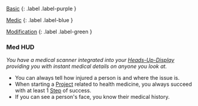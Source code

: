 
[Basic](Game/Advancement-List?Basic=true)
{: .label .label-purple }

[Medic](Game/Medic)
{: .label .label-blue }

[Modification](Game/Advancement-List?Modification=true)
{: .label .label-green }
### Med HUD
*You have a medical scanner integrated into your [Heads-Up-Display](Game/Blocks/Heads-Up-Display) providing you with instant medical details on anyone you look at.*
* You can always tell how injured a person is and where the issue is.
* When starting a [Project](Game/Core/Skills#Project) related to health medicine, you always succeed with at least 1 [Step](Game/Core/Skills#Step) of success.
* If you can see a person's face, you know their medical history.


